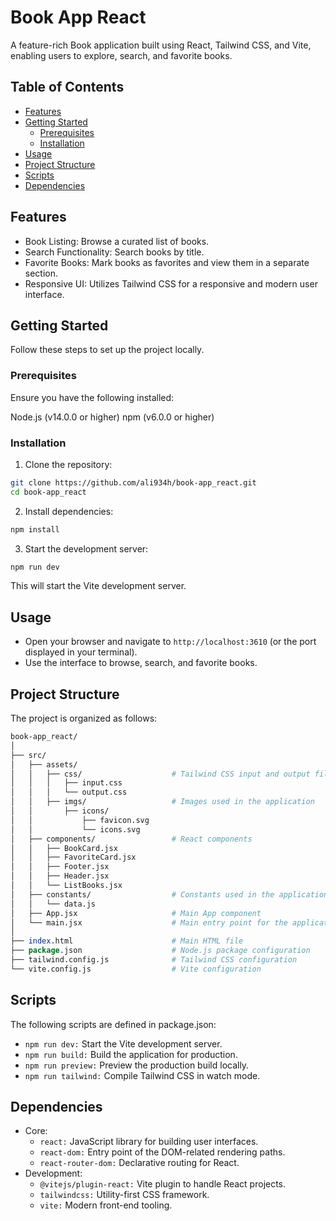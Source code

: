 # Book App React

A feature-rich Book application built using React, Tailwind CSS, and Vite, enabling users to explore, search, and favorite books.


## Table of Contents

- [Features](#features)
- [Getting Started](#getting-started)
  - [Prerequisites](#prerequisites)
  - [Installation](#installation)
- [Usage](#usage)
- [Project Structure](#project-structure)
- [Scripts](#scripts)
- [Dependencies](#dependencies)

## Features

- Book Listing: Browse a curated list of books.
- Search Functionality: Search books by title.
- Favorite Books: Mark books as favorites and view them in a separate section.
- Responsive UI: Utilizes Tailwind CSS for a responsive and modern user interface.

## Getting Started

Follow these steps to set up the project locally.

### Prerequisites

Ensure you have the following installed:

Node.js (v14.0.0 or higher)
npm (v6.0.0 or higher)

### Installation

1. Clone the repository:

```bash
git clone https://github.com/ali934h/book-app_react.git
cd book-app_react
```

2. Install dependencies:

```bash
npm install
```

3. Start the development server:

```bash
npm run dev
```

This will start the Vite development server.

## Usage

- Open your browser and navigate to `http://localhost:3610` (or the port displayed in your terminal).
- Use the interface to browse, search, and favorite books.

## Project Structure

The project is organized as follows:

```perl
book-app_react/
│
├── src/
│   ├── assets/
│   │   ├── css/                    # Tailwind CSS input and output files
│   │   │   ├── input.css
│   │   │   └── output.css
│   │   ├── imgs/                   # Images used in the application
│   │       ├── icons/
│   │           ├── favicon.svg
│   │           └── icons.svg
│   ├── components/                 # React components
│   │   ├── BookCard.jsx
│   │   ├── FavoriteCard.jsx
│   │   ├── Footer.jsx
│   │   ├── Header.jsx
│   │   └── ListBooks.jsx
│   ├── constants/                  # Constants used in the application
│   │   └── data.js
│   ├── App.jsx                     # Main App component
│   └── main.jsx                    # Main entry point for the application
│
├── index.html                      # Main HTML file
├── package.json                    # Node.js package configuration
├── tailwind.config.js              # Tailwind CSS configuration
└── vite.config.js                  # Vite configuration
```

## Scripts

The following scripts are defined in package.json:

- `npm run dev:` Start the Vite development server.
- `npm run build:` Build the application for production.
- `npm run preview:` Preview the production build locally.
- `npm run tailwind:` Compile Tailwind CSS in watch mode.

## Dependencies

- Core:
  - `react:` JavaScript library for building user interfaces.
  - `react-dom:` Entry point of the DOM-related rendering paths.
  - `react-router-dom:` Declarative routing for React.
- Development:
  - `@vitejs/plugin-react:` Vite plugin to handle React projects.
  - `tailwindcss:` Utility-first CSS framework.
  - `vite:` Modern front-end tooling.